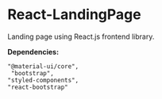 # React-LandingPage

Landing page using React.js frontend library.

**Dependencies:**

    "@material-ui/core",
     "bootstrap",
    "styled-components",
    "react-bootstrap"
